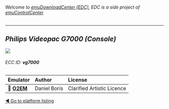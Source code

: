 ###### Welcome to [emuDownloadCenter (EDC)](https://github.com/PhoenixInteractiveNL/emuDownloadCenter/wiki/), EDC is a side project of [emuControlCenter](https://github.com/PhoenixInteractiveNL/emuControlCenter/wiki/)
***
## _Philips Videopac G7000 (Console)_
![](https://raw.githubusercontent.com/wiki/PhoenixInteractiveNL/emuDownloadCenter/images_platform/ecc_vg7000_teaser.png)
###### ECC ID: **vg7000**

| Emulator   | Author      | License     |
|:-----------|:------------|:------------|
| :file_folder: [**O2EM**](https://github.com/PhoenixInteractiveNL/emuDownloadCenter/wiki/Emulator-o2em#menu) | Daniel Boris | Clarified Artistic Licence |

[:arrow_backward: Go to platform listing](https://github.com/PhoenixInteractiveNL/emuDownloadCenter/wiki/EDC-Platform-List)
